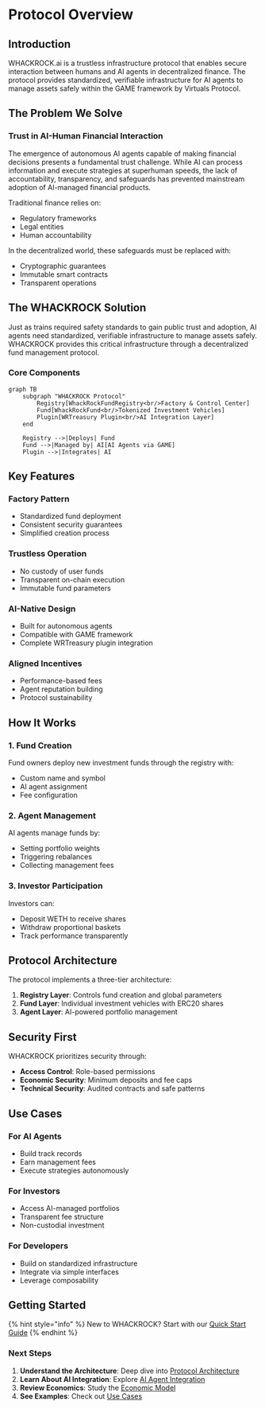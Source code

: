 # Protocol Overview

## Introduction

WHACKROCK.ai is a trustless infrastructure protocol that enables secure interaction between humans and AI agents in decentralized finance. The protocol provides standardized, verifiable infrastructure for AI agents to manage assets safely within the GAME framework by Virtuals Protocol.

## The Problem We Solve

### Trust in AI-Human Financial Interaction

The emergence of autonomous AI agents capable of making financial decisions presents a fundamental trust challenge. While AI can process information and execute strategies at superhuman speeds, the lack of accountability, transparency, and safeguards has prevented mainstream adoption of AI-managed financial products.

Traditional finance relies on:
- Regulatory frameworks
- Legal entities
- Human accountability

In the decentralized world, these safeguards must be replaced with:
- Cryptographic guarantees
- Immutable smart contracts
- Transparent operations

## The WHACKROCK Solution

Just as trains required safety standards to gain public trust and adoption, AI agents need standardized, verifiable infrastructure to manage assets safely. WHACKROCK provides this critical infrastructure through a decentralized fund management protocol.

### Core Components

```mermaid
graph TB
    subgraph "WHACKROCK Protocol"
        Registry[WhackRockFundRegistry<br/>Factory & Control Center]
        Fund[WhackRockFund<br/>Tokenized Investment Vehicles]
        Plugin[WRTreasury Plugin<br/>AI Integration Layer]
    end
    
    Registry -->|Deploys| Fund
    Fund -->|Managed by| AI[AI Agents via GAME]
    Plugin -->|Integrates| AI
```

## Key Features

### Factory Pattern
- Standardized fund deployment
- Consistent security guarantees
- Simplified creation process

### Trustless Operation
- No custody of user funds
- Transparent on-chain execution
- Immutable fund parameters

### AI-Native Design
- Built for autonomous agents
- Compatible with GAME framework
- Complete WRTreasury plugin integration

### Aligned Incentives
- Performance-based fees
- Agent reputation building
- Protocol sustainability

## How It Works

### 1. Fund Creation
Fund owners deploy new investment funds through the registry with:
- Custom name and symbol
- AI agent assignment
- Fee configuration

### 2. Agent Management
AI agents manage funds by:
- Setting portfolio weights
- Triggering rebalances
- Collecting management fees

### 3. Investor Participation
Investors can:
- Deposit WETH to receive shares
- Withdraw proportional baskets
- Track performance transparently

## Protocol Architecture

The protocol implements a three-tier architecture:

1. **Registry Layer**: Controls fund creation and global parameters
2. **Fund Layer**: Individual investment vehicles with ERC20 shares
3. **Agent Layer**: AI-powered portfolio management

## Security First

WHACKROCK prioritizes security through:

- **Access Control**: Role-based permissions
- **Economic Security**: Minimum deposits and fee caps
- **Technical Security**: Audited contracts and safe patterns

## Use Cases

### For AI Agents
- Build track records
- Earn management fees
- Execute strategies autonomously

### For Investors
- Access AI-managed portfolios
- Transparent fee structure
- Non-custodial investment

### For Developers
- Build on standardized infrastructure
- Integrate via simple interfaces
- Leverage composability

## Getting Started

{% hint style="info" %}
New to WHACKROCK? Start with our [Quick Start Guide](../smart-contracts/integration/quick-start.md)
{% endhint %}

### Next Steps

1. **Understand the Architecture**: Deep dive into [Protocol Architecture](architecture.md)
2. **Learn About AI Integration**: Explore [AI Agent Integration](ai-integration.md)
3. **Review Economics**: Study the [Economic Model](economics.md)
4. **See Examples**: Check out [Use Cases](use-cases.md)